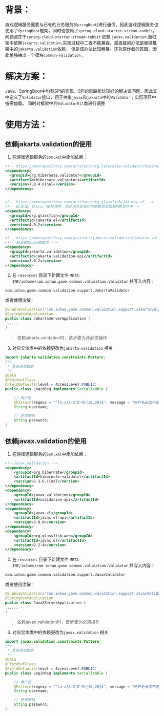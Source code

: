 # 背景：
游戏逻辑服务需要与已有的业务服务(`SpringBoot`)进行通信，因此游戏逻辑服务也使用了`SpringBoot`框架，同时也依赖了`spring-cloud-starter-stream-rabbit`，
问题点在于`spring-cloud-starter-stream-rabbit` 依赖 `javax.validation`,而框架中依赖`jakarta.validation`,实测过程中二者不能兼容，最直接的办法是替换框架中的`jakarta.validation`依赖，
但是该办法比较粗暴，违背原作者的意图，因此单独抽出一个模块`common-validation`；

# 解决方案：
Java、SpringBoot中均有SPI的实现，SPI的思路能比较好的解决该问题，因此其中定义了`Validator`接口，用于抽象`javax`和`jakarta`中的`Validator`；实际项目中按需加载。
同时对框架中的`ValidatorKit`类进行调整

# 使用方法：

## 依赖jakarta.validation的使用
1. 在游戏逻辑服务的`pom.xml`中添加依赖：
``` xml
<!-- https://mvnrepository.com/artifact/org.hibernate.validator/hibernate-validator -->
<dependency>
  <groupId>org.hibernate.validator</groupId>
  <artifactId>hibernate-validator</artifactId>
  <version>7.0.4.Final</version>
</dependency>


<!-- https://mvnrepository.com/artifact/org.glassfish/jakarta.el -->
<!-- EL实现。在Java SE环境中，您必须将实现作为依赖项添加到POM文件中-->
<dependency>
  <groupId>org.glassfish</groupId>
  <artifactId>jakarta.el</artifactId>
  <version>4.0.2</version>
</dependency>

<!-- https://mvnrepository.com/artifact/jakarta.validation/jakarta.validation-api -->
<!-- 验证器Maven依赖项 -->
<dependency>
  <groupId>jakarta.validation</groupId>
  <artifactId>jakarta.validation-api</artifactId>
  <version>3.0.2</version>
</dependency>
```

2. 在 `resources` 目录下新建文件 `META-INF/ioGame/com.iohao.game.common.validation.Validator` 并写入内容：
 ```
 com.iohao.game.common.validation.support.JakartaValidator
 ```

或者使用注解：
``` java
@EnableValidation("com.iohao.game.common.validation.support.JakartaValidator")
@SpringBootApplication
public class JakartaServerApplication {
......
}
```

 > 依赖jakarta.validation时，该步骤为非必须操作

3. 对应实体类中的依赖更改为`jakarta.validation` 相关
``` java
import jakarta.validation.constraints.Pattern;
/**
 * 登录请求数据
 */
@Data
@ProtobufClass
@FieldDefaults(level = AccessLevel.PUBLIC)
public class LoginReq implements Serializable {

    // 用户名
    @Pattern(regexp = "^[a-z|A-Z|0-9]{10,20}$", message = "用户名长度不正确")
    String username;

    // 登录密码
    String password;
}
```

## 依赖javax.validation的使用
1. 在游戏逻辑服务的`pom.xml`中添加依赖：

```xml
<!--javax.validation -->
<dependency>
    <groupId>org.hibernate</groupId>
    <artifactId>hibernate-validator</artifactId>
    <version>5.3.6.Final</version>
</dependency>
<dependency>
    <groupId>javax.validation</groupId>
    <artifactId>validation-api</artifactId>
</dependency>
<dependency>
    <groupId>javax.el</groupId>
    <artifactId>javax.el-api</artifactId>
    <version>3.0.0</version>
</dependency>
<dependency>
    <groupId>org.glassfish.web</groupId>
    <artifactId>javax.el</artifactId>
    <version>2.2.4</version>
</dependency>
```

2. 在 `resources` 目录下新建文件 `META-INF/ioGame/com.iohao.game.common.validation.Validator` 并写入内容：
 ```
 com.iohao.game.common.validation.support.JavaxValidator
 ```
或者使用注解：
``` java
@EnableValidation("com.iohao.game.common.validation.support.JavaxValidator")
@SpringBootApplication
public class JavaXServerApplication {
......
}
```
> 依赖javax.validation时，该步骤为必须操作

3. 对应实体类中的依赖更改为`javax.validation` 相关
``` java
import javax.validation.constraints.Pattern;
/**
 * 登录请求数据
 */
@Data
@ProtobufClass
@FieldDefaults(level = AccessLevel.PUBLIC)
public class LoginReq implements Serializable {

    // 用户名
    @Pattern(regexp = "^[a-z|A-Z|0-9]{10,20}$", message = "用户名长度不正确")
    String username;

    // 登录密码
    String password;
}
```